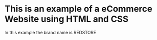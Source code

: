 # This is an example of a eCommerce Website using HTML and CSS
In this example the brand name is REDSTORE
